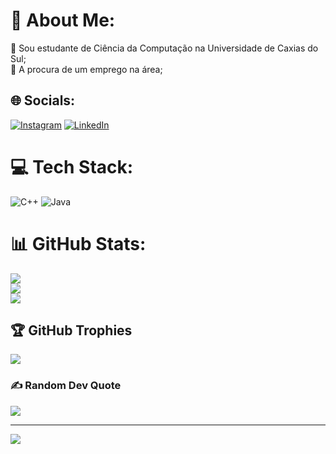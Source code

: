 # 💫 About Me:
🔭 Sou estudante de Ciência da Computação na Universidade de Caxias do Sul;<br>🤝 A procura de um emprego na área;


## 🌐 Socials:
[![Instagram](https://img.shields.io/badge/Instagram-%23E4405F.svg?logo=Instagram&logoColor=white)](https://instagram.com/https://www.instagram.com/ramon_fsm/) [![LinkedIn](https://img.shields.io/badge/LinkedIn-%230077B5.svg?logo=linkedin&logoColor=white)](https://linkedin.com/in/https://www.linkedin.com/in/ramon-mielke-937985208/) 

# 💻 Tech Stack:
![C++](https://img.shields.io/badge/c++-%2300599C.svg?style=for-the-badge&logo=c%2B%2B&logoColor=white) ![Java](https://img.shields.io/badge/java-%23ED8B00.svg?style=for-the-badge&logo=java&logoColor=white)
# 📊 GitHub Stats:
![](https://github-readme-stats.vercel.app/api?username=ramonnees&theme=vue-dark&hide_border=true&include_all_commits=false&count_private=false)<br/>
![](https://github-readme-streak-stats.herokuapp.com/?user=ramonnees&theme=vue-dark&hide_border=true)<br/>
![](https://github-readme-stats.vercel.app/api/top-langs/?username=ramonnees&theme=vue-dark&hide_border=true&include_all_commits=false&count_private=false&layout=compact)

## 🏆 GitHub Trophies
![](https://github-profile-trophy.vercel.app/?username=ramonnees&theme=onestar&no-frame=true&no-bg=false&margin-w=4)

### ✍️ Random Dev Quote
![](https://quotes-github-readme.vercel.app/api?type=vetical&theme=dark)

---
[![](https://visitcount.itsvg.in/api?id=ramonnees&icon=2&color=0)](https://visitcount.itsvg.in)

<!-- Proudly created with GPRM ( https://gprm.itsvg.in ) -->